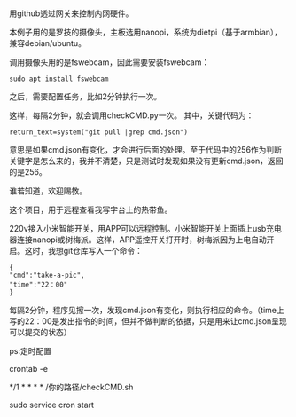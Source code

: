 ##
用github透过网关来控制内网硬件。

本例子用的是罗技的摄像头，主板选用nanopi，系统为dietpi（基于armbian），兼容debian/ubuntu。

调用摄像头用的是fswebcam，因此需要安装fswebcam：

```
sudo apt install fswebcam
```

之后，需要配置任务，比如2分钟执行一次。

这样，每隔2分钟，就会调用checkCMD.py一次。
其中，关键代码为：
```
return_text=system("git pull |grep cmd.json")
```

意思是如果cmd.json有变化，才会进行后面的处理。至于代码中的256作为判断关键字是怎么来的，我并不清楚，只是测试时发现如果没有更新cmd.json，返回的是256。

谁若知道，欢迎赐教。

这个项目，用于远程查看我写字台上的热带鱼。

220v接入小米智能开关，用APP可以远程控制。小米智能开关上面插上usb充电器连接nanopi或树梅派。这样，APP遥控开关打开时，树梅派因为上电自动开启。这时，我想git仓库写入一个命令：
```
{
"cmd":"take-a-pic",
"time":"22：00"
}
```
每隔2分钟，程序见擦一次，发现cmd.json有变化，则执行相应的命令。（time上写的22：00是发出指令的时间，但并不做判断的依据，只是用来让cmd.json呈现可以提交的状态）


ps:定时配置

crontab -e

*/1 * * * * /你的路径/checkCMD.sh

sudo service cron start
